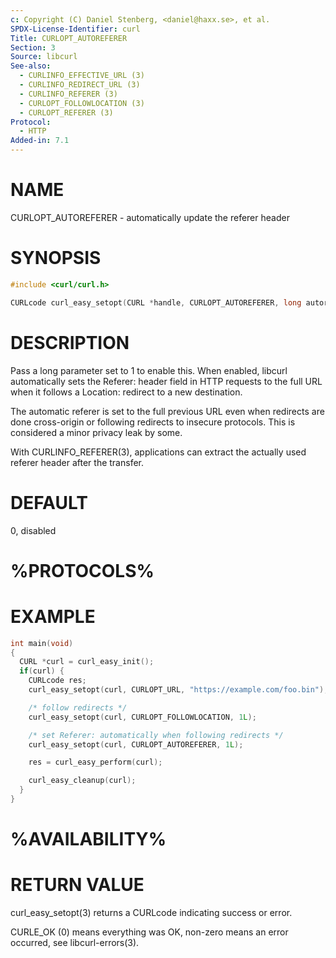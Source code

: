 ```yaml
---
c: Copyright (C) Daniel Stenberg, <daniel@haxx.se>, et al.
SPDX-License-Identifier: curl
Title: CURLOPT_AUTOREFERER
Section: 3
Source: libcurl
See-also:
  - CURLINFO_EFFECTIVE_URL (3)
  - CURLINFO_REDIRECT_URL (3)
  - CURLINFO_REFERER (3)
  - CURLOPT_FOLLOWLOCATION (3)
  - CURLOPT_REFERER (3)
Protocol:
  - HTTP
Added-in: 7.1
---
```


# NAME

CURLOPT_AUTOREFERER - automatically update the referer header

# SYNOPSIS

~~~c
#include <curl/curl.h>

CURLcode curl_easy_setopt(CURL *handle, CURLOPT_AUTOREFERER, long autorefer);
~~~

# DESCRIPTION

Pass a long parameter set to 1 to enable this. When enabled, libcurl
automatically sets the Referer: header field in HTTP requests to the full URL
when it follows a Location: redirect to a new destination.

The automatic referer is set to the full previous URL even when redirects are
done cross-origin or following redirects to insecure protocols. This is
considered a minor privacy leak by some.

With CURLINFO_REFERER(3), applications can extract the actually used
referer header after the transfer.

# DEFAULT

0, disabled

# %PROTOCOLS%

# EXAMPLE

~~~c
int main(void)
{
  CURL *curl = curl_easy_init();
  if(curl) {
    CURLcode res;
    curl_easy_setopt(curl, CURLOPT_URL, "https://example.com/foo.bin");

    /* follow redirects */
    curl_easy_setopt(curl, CURLOPT_FOLLOWLOCATION, 1L);

    /* set Referer: automatically when following redirects */
    curl_easy_setopt(curl, CURLOPT_AUTOREFERER, 1L);

    res = curl_easy_perform(curl);

    curl_easy_cleanup(curl);
  }
}
~~~

# %AVAILABILITY%

# RETURN VALUE

curl_easy_setopt(3) returns a CURLcode indicating success or error.

CURLE_OK (0) means everything was OK, non-zero means an error occurred, see
libcurl-errors(3).
